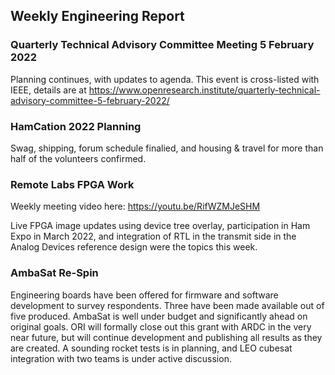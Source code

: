 ## Weekly Engineering Report

### Quarterly Technical Advisory Committee Meeting 5 February 2022

Planning continues, with updates to agenda. This event is cross-listed with IEEE, details are at https://www.openresearch.institute/quarterly-technical-advisory-committee-5-february-2022/ 

### HamCation 2022 Planning

Swag, shipping, forum schedule finalied, and housing & travel for more than half of the volunteers confirmed.

### Remote Labs FPGA Work

Weekly meeting video here: https://youtu.be/RifWZMJeSHM

Live FPGA image updates using device tree overlay, participation in Ham Expo in March 2022, and integration of RTL in the transmit side in the Analog Devices reference design were the topics this week. 

### AmbaSat Re-Spin

Engineering boards have been offered for firmware and software development to survey respondents. Three have been made available out of five produced. AmbaSat is well under budget and significantly ahead on original goals. ORI will formally close out this grant with ARDC in the very near future, but will continue development and publishing all results as they are created. A sounding rocket tests is in planning, and LEO cubesat integration with two teams is under active discussion.
